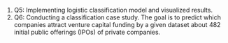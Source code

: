 1. Q5: Implementing logistic classification model and visualized results. 
2. Q6: Conducting a classification case study. The goal is to predict which companies attract venture capital funding by a given dataset about 482 initial public offerings (IPOs) of private companies.
